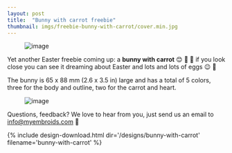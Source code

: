 ```yaml
---
layout: post
title:  "Bunny with carrot freebie"
thumbnail: imgs/freebie-bunny-with-carrot/cover.min.jpg
---
```


<figure>
	<img src="{{ site.baseurl }}/assets/imgs/freebie-bunny-with-carrot/cover.min.jpg" alt="image">
</figure>

Yet another Easter freebie coming up: a **bunny with carrot** :blush: :rabbit: :rabbit2: if you look
close you can see it dreaming about Easter and lots and lots of eggs :wink: :blue_heart:

The bunny is 65 x 88 mm (2.6 x 3.5 in) large and has a total of 5 colors, three for the body
and outline, two for the carrot and heart.

<!-- more -->

<figure>
	<img src="{{ site.baseurl }}/assets/imgs/freebie-bunny-with-carrot/tilted.min.jpg" alt="image">
</figure>

Questions, feedback? We love to hear from you, just send us an email to <a href="mailto:info@myembroids.com">info@myembroids.com</a>
:blue_heart:

{% include design-download.html dir='/designs/bunny-with-carrot' filename='bunny-with-carrot' %}
